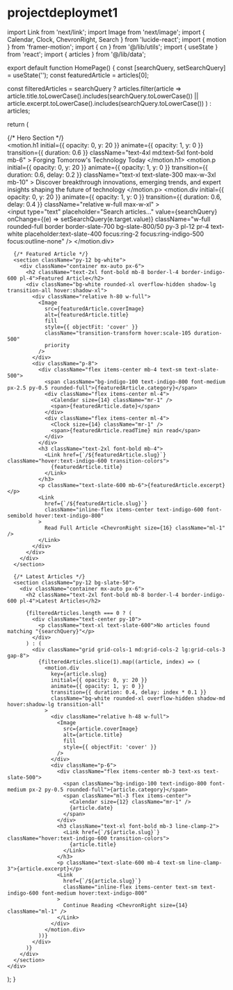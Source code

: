 # projectdeploymet1
import Link from 'next/link';
import Image from 'next/image';
import { Calendar, Clock, ChevronRight, Search } from 'lucide-react';
import { motion } from 'framer-motion';
import { cn } from '@/lib/utils';
import { useState } from 'react';
import { articles } from '@/lib/data';

export default function HomePage() {
  const [searchQuery, setSearchQuery] = useState('');
  const featuredArticle = articles[0];
  
  const filteredArticles = searchQuery 
    ? articles.filter(article => 
        article.title.toLowerCase().includes(searchQuery.toLowerCase()) ||
        article.excerpt.toLowerCase().includes(searchQuery.toLowerCase())
      )
    : articles;

  return (
    <div className="min-h-screen">
      {/* Hero Section */}
      <section className="bg-slate-900 bg-[url('https://images.unsplash.com/photo-1635776062127-d379bfcba9f8?ixlib=rb-4.0.3&auto=format&fit=crop&q=80&w=2832')] bg-cover bg-center bg-blend-overlay bg-opacity-80 text-white py-16">
        <div className="container mx-auto px-6">
          <div className="flex flex-col items-center text-center">
            <motion.h1 
              initial={{ opacity: 0, y: 20 }}
              animate={{ opacity: 1, y: 0 }}
              transition={{ duration: 0.6 }}
              className="text-4xl md:text-5xl font-bold mb-6"
            >
              Forging Tomorrow's Technology Today
            </motion.h1>
            <motion.p 
              initial={{ opacity: 0, y: 20 }}
              animate={{ opacity: 1, y: 0 }}
              transition={{ duration: 0.6, delay: 0.2 }}
              className="text-xl text-slate-300 max-w-3xl mb-10"
            >
              Discover breakthrough innovations, emerging trends, and expert insights shaping the future of technology
            </motion.p>
            <motion.div 
              initial={{ opacity: 0, y: 20 }}
              animate={{ opacity: 1, y: 0 }}
              transition={{ duration: 0.6, delay: 0.4 }}
              className="relative w-full max-w-xl"
            >
              <Search className="absolute left-3 top-1/2 transform -translate-y-1/2 text-slate-400" />
              <input
                type="text"
                placeholder="Search articles..."
                value={searchQuery}
                onChange={(e) => setSearchQuery(e.target.value)}
                className="w-full rounded-full border border-slate-700 bg-slate-800/50 py-3 pl-12 pr-4 text-white placeholder:text-slate-400 focus:ring-2 focus:ring-indigo-500 focus:outline-none"
              />
            </motion.div>
          </div>
        </div>
      </section>

      {/* Featured Article */}
      <section className="py-12 bg-white">
        <div className="container mx-auto px-6">
          <h2 className="text-2xl font-bold mb-8 border-l-4 border-indigo-600 pl-4">Featured Article</h2>
          <div className="bg-white rounded-xl overflow-hidden shadow-lg transition-all hover:shadow-xl">
            <div className="relative h-80 w-full">
              <Image 
                src={featuredArticle.coverImage} 
                alt={featuredArticle.title}
                fill
                style={{ objectFit: 'cover' }} 
                className="transition-transform hover:scale-105 duration-500"
                priority
              />
            </div>
            <div className="p-8">
              <div className="flex items-center mb-4 text-sm text-slate-500">
                <span className="bg-indigo-100 text-indigo-800 font-medium px-2.5 py-0.5 rounded-full">{featuredArticle.category}</span>
                <div className="flex items-center ml-4">
                  <Calendar size={14} className="mr-1" />
                  <span>{featuredArticle.date}</span>
                </div>
                <div className="flex items-center ml-4">
                  <Clock size={14} className="mr-1" />
                  <span>{featuredArticle.readTime} min read</span>
                </div>
              </div>
              <h3 className="text-2xl font-bold mb-4">
                <Link href={`/${featuredArticle.slug}`} className="hover:text-indigo-600 transition-colors">
                  {featuredArticle.title}
                </Link>
              </h3>
              <p className="text-slate-600 mb-6">{featuredArticle.excerpt}</p>
              <Link 
                href={`/${featuredArticle.slug}`} 
                className="inline-flex items-center text-indigo-600 font-semibold hover:text-indigo-800"
              >
                Read Full Article <ChevronRight size={16} className="ml-1" />
              </Link>
            </div>
          </div>
        </div>
      </section>

      {/* Latest Articles */}
      <section className="py-12 bg-slate-50">
        <div className="container mx-auto px-6">
          <h2 className="text-2xl font-bold mb-8 border-l-4 border-indigo-600 pl-4">Latest Articles</h2>
          
          {filteredArticles.length === 0 ? (
            <div className="text-center py-10">
              <p className="text-xl text-slate-600">No articles found matching "{searchQuery}"</p>
            </div>
          ) : (
            <div className="grid grid-cols-1 md:grid-cols-2 lg:grid-cols-3 gap-8">
              {filteredArticles.slice(1).map((article, index) => (
                <motion.div
                  key={article.slug}
                  initial={{ opacity: 0, y: 20 }}
                  animate={{ opacity: 1, y: 0 }}
                  transition={{ duration: 0.4, delay: index * 0.1 }}
                  className="bg-white rounded-xl overflow-hidden shadow-md hover:shadow-lg transition-all"
                >
                  <div className="relative h-48 w-full">
                    <Image
                      src={article.coverImage}
                      alt={article.title}
                      fill
                      style={{ objectFit: 'cover' }}
                    />
                  </div>
                  <div className="p-6">
                    <div className="flex items-center mb-3 text-xs text-slate-500">
                      <span className="bg-indigo-100 text-indigo-800 font-medium px-2 py-0.5 rounded-full">{article.category}</span>
                      <span className="ml-3 flex items-center">
                        <Calendar size={12} className="mr-1" />
                        {article.date}
                      </span>
                    </div>
                    <h3 className="text-xl font-bold mb-3 line-clamp-2">
                      <Link href={`/${article.slug}`} className="hover:text-indigo-600 transition-colors">
                        {article.title}
                      </Link>
                    </h3>
                    <p className="text-slate-600 mb-4 text-sm line-clamp-3">{article.excerpt}</p>
                    <Link
                      href={`/${article.slug}`}
                      className="inline-flex items-center text-sm text-indigo-600 font-medium hover:text-indigo-800"
                    >
                      Continue Reading <ChevronRight size={14} className="ml-1" />
                    </Link>
                  </div>
                </motion.div>
              ))}
            </div>
          )}
        </div>
      </section>
    </div>
  );
}
